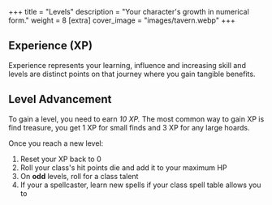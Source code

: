 +++
title = "Levels"
description = "Your character's growth in numerical form."
weight = 8
[extra] 
cover_image = "images/tavern.webp"
+++

## Experience (XP)

Experience represents your learning, influence and increasing skill and levels
are distinct points on that journey where you gain tangible benefits.

## Level Advancement

To gain a level, you need to earn _10 XP._ The most common way to gain XP
is find treasure, you get 1 XP for small finds and 3 XP for any large hoards.

Once you reach a new level:

1. Reset your XP back to 0
1. Roll your class's hit points die and add it to your maximum HP
1. On **odd** levels, roll for a class talent
1. If your a spellcaster, learn new spells if your class spell table allows you
   to
